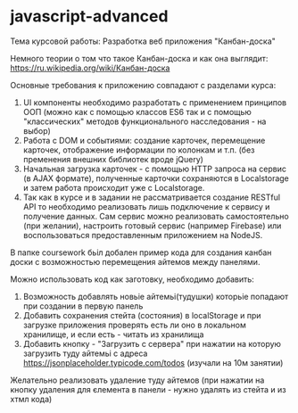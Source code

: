 # javascript-advanced

Тема курсовой работы: Разработка веб приложения "Канбан-доска"

Немного теории о том что такое Канбан-доска и как она выглядит:
https://ru.wikipedia.org/wiki/Канбан-доска

Основные требования к приложению совпадают с разделами курса:
1. UI компоненты необходимо разработать с применением принципов ООП (можно как с помощью классов ES6 так и с помощью "классических" методов функционального насследования - на выбор)
2. Работа с DOM и событиями: создание карточек, перемещение карточек, отображение информации по колонкам и т.п. (без пременения внешних библиотек вроде jQuery)
3. Начальная загрузка карточек - с помощью HTTP запроса на сервис (в AJAX формате), полученные карточки сохраняются в Localstorage  и затем работа происходит уже с Localstorage.
4. Так как в курсе и в задании не рассматривается создание RESTful API то необходимо реализовать лишь подключение к сервису и получение данных. Сам сервис можно реализовать самостоятельно (при желании), настроить готовый сервис (например Firebase) или воспользоваться предоставленным приложением на NodeJS.


В папке coursework бьіл добален пример кода для создания канбан доски с возможностью перемещения айтемов между панелями.

Можно использовать код как заготовку, необходимо добавить:
1. Возможность добавлять новьіе айтемьі(тудушки) которьіе попадают при создании в первую панель
2. Добавить сохранения стейта (состояния) в localStorage и при загрузке приложения проверять есть ли оно в локальном хранилище, и если есть - читать из хранилища
3. Добавить кнопку - "Загрузить с сервера" при нажатии на которую загрузить туду айтемьі с адреса https://jsonplaceholder.typicode.com/todos (изучали на 10м занятии)

Желательно реализовать удаление туду айтемов (при нажатии на кнопку удаления для єлемента в панели - нужно удалять из стейта и из хтмл кода)